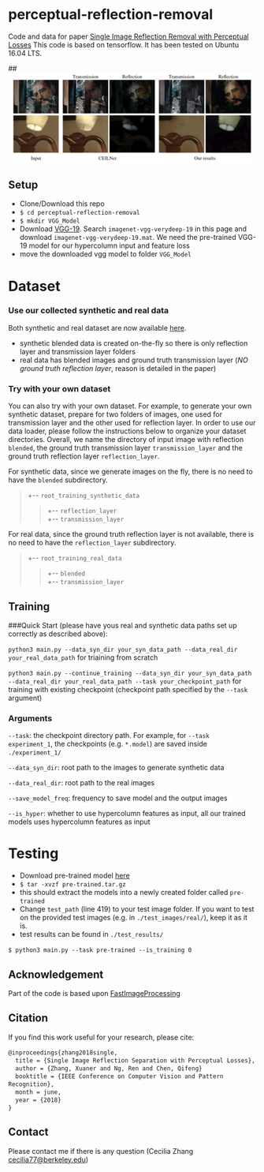 # perceptual-reflection-removal


Code and data for paper [Single Image Reflection Removal with Perceptual Losses](https://arxiv.org/abs/1806.05376)
This code is based on tensorflow. It has been tested on Ubuntu 16.04 LTS.

##![Our result compared against CEILNet on real images.](./teaser/teaser.png)


## Setup
  * Clone/Download this repo
  * `$ cd perceptual-reflection-removal`
  * `$ mkdir VGG_Model`
  * Download [VGG-19](http://www.vlfeat.org/matconvnet/pretrained/#downloading-the-pre-trained-models). Search `imagenet-vgg-verydeep-19` in this page and download `imagenet-vgg-verydeep-19.mat`. We need the pre-trained VGG-19 model for our hypercolumn input and feature loss
  * move the downloaded vgg model to folder `VGG_Model`

# Dataset
### Use our collected synthetic and real data
Both synthetic and real dataset are now available [here](https://drive.google.com/drive/folders/1NYGL3wQ2pRkwfLMcV2zxXDV8JRSoVxwA?usp=sharing).
* synthetic blended data is created on-the-fly so there is only reflection layer and transmission layer folders
* real data has blended images and ground truth transmission layer (*NO ground truth reflection layer*, reason is detailed in the paper)

### Try with your own dataset
You can also try with your own dataset. For example, to generate your own synthetic dataset, prepare for two folders of images, one used for transmission layer and the other used for reflection layer. In order to use our data loader, please follow the instructions below to organize your dataset directories. Overall, we name the directory of input image with reflection `blended`, the ground truth transmission layer `transmission_layer` and the ground truth reflection layer `reflection_layer`.

For synthetic data, since we generate images on the fly, there is no need to have the `blended` subdirectory.
>+-- `root_training_synthetic_data`<br>
>>+-- `reflection_layer`<br>
>>+-- `transmission_layer`<br>

For real data, since the ground truth reflection layer is not available, there is no need to have the `reflection_layer` subdirectory.
>+-- `root_training_real_data`<br>
>>+-- `blended`<br>
>>+-- `transmission_layer`<br>

## Training
###Quick Start
(please have yous real and synthetic data paths set up correctly as described above):

`python3 main.py --data_syn_dir your_syn_data_path --data_real_dir your_real_data_path` for triaining from scratch

`python3 main.py --continue_training --data_syn_dir your_syn_data_path --data_real_dir your_real_data_path --task your_checkpoint_path` for training with existing checkpoint (checkpoint path specified by the `--task` argument)

### Arguments
`--task`: the checkpoint directory path. For example, for `--task experiment_1`, the checkpoints (e.g. `*.model`) are saved inside `./experiment_1/`

`--data_syn_dir`: root path to the images to generate synthetic data

`--data_real_dir`: root path to the real images

`--save_model_freq`: frequency to save model and the output images

`--is_hyper`: whether to use hypercolumn features as input, all our trained models uses hypercolumn features as input

# Testing

* Download pre-trained model [here](https://drive.google.com/open?id=1I9e2r_e0Ap6ds4MYRwoamUUlz6PzXPPj)
* `$ tar -xvzf pre-trained.tar.gz`
* this should extract the models into a newly created folder called `pre-trained`
* Change `test_path` (line 419) to your test image folder. If you want to test on the provided test images (e.g. in `./test_images/real/`), keep it as it is.
* test results can be found in `./test_results/`


`$ python3 main.py --task pre-trained --is_training 0`


## Acknowledgement
Part of the code is based upon [FastImageProcessing](https://github.com/CQFIO/FastImageProcessing)

## Citation
If you find this work useful for your research, please cite:

```
@inproceedings{zhang2018single,
  title = {Single Image Reflection Separation with Perceptual Losses},
  author = {Zhang, Xuaner and Ng, Ren and Chen, Qifeng}
  booktitle = {IEEE Conference on Computer Vision and Pattern Recognition},
  month = june,
  year = {2018}
}
```

## Contact
Please contact me if there is any question (Cecilia Zhang <cecilia77@berkeley.edu>)

